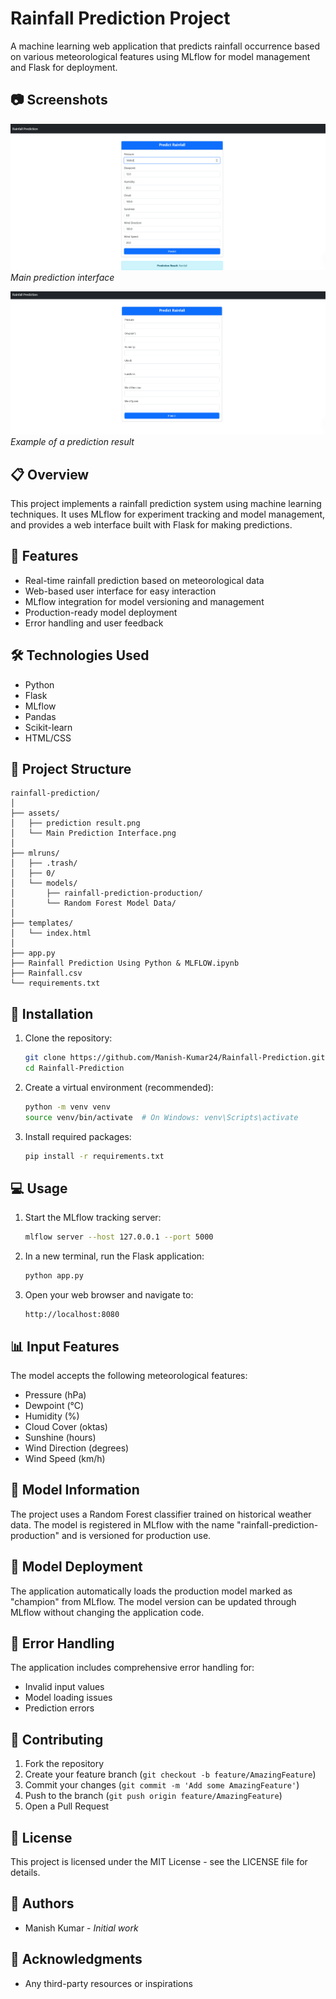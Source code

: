 # Rainfall Prediction Project

A machine learning web application that predicts rainfall occurrence based on various meteorological features using MLflow for model management and Flask for deployment.

## 📷 Screenshots

![Web Interface](https://github.com/Manish-Kumar24/Rainfall-Prediction/blob/main/assets/prediction%20result.png)
*Main prediction interface*

![Prediction Result](https://github.com/Manish-Kumar24/Rainfall-Prediction/blob/main/assets/Main%20Prediction%20Interface.png)
*Example of a prediction result*

## 📋 Overview

This project implements a rainfall prediction system using machine learning techniques. It uses MLflow for experiment tracking and model management, and provides a web interface built with Flask for making predictions.

## 🚀 Features

- Real-time rainfall prediction based on meteorological data
- Web-based user interface for easy interaction
- MLflow integration for model versioning and management
- Production-ready model deployment
- Error handling and user feedback

## 🛠️ Technologies Used

- Python
- Flask
- MLflow
- Pandas
- Scikit-learn
- HTML/CSS

## 📁 Project Structure

```
rainfall-prediction/
│
├── assets/
│   ├── prediction result.png
│   └── Main Prediction Interface.png
│
├── mlruns/
│   ├── .trash/
│   ├── 0/
│   └── models/
│       ├── rainfall-prediction-production/
│       └── Random Forest Model Data/
│
├── templates/
│   └── index.html
│
├── app.py
├── Rainfall Prediction Using Python & MLFLOW.ipynb
├── Rainfall.csv
└── requirements.txt
```

## 🔧 Installation

1. Clone the repository:
   ```bash
   git clone https://github.com/Manish-Kumar24/Rainfall-Prediction.git
   cd Rainfall-Prediction
   ```

2. Create a virtual environment (recommended):
   ```bash
   python -m venv venv
   source venv/bin/activate  # On Windows: venv\Scripts\activate
   ```

3. Install required packages:
   ```bash
   pip install -r requirements.txt
   ```

## 💻 Usage

1. Start the MLflow tracking server:
   ```bash
   mlflow server --host 127.0.0.1 --port 5000
   ```

2. In a new terminal, run the Flask application:
   ```bash
   python app.py
   ```

3. Open your web browser and navigate to:
   ```
   http://localhost:8080
   ```

## 📊 Input Features

The model accepts the following meteorological features:
- Pressure (hPa)
- Dewpoint (°C)
- Humidity (%)
- Cloud Cover (oktas)
- Sunshine (hours)
- Wind Direction (degrees)
- Wind Speed (km/h)

## 🔄 Model Information

The project uses a Random Forest classifier trained on historical weather data. The model is registered in MLflow with the name "rainfall-prediction-production" and is versioned for production use.

## 🚦 Model Deployment

The application automatically loads the production model marked as "champion" from MLflow. The model version can be updated through MLflow without changing the application code.

## 🛟 Error Handling

The application includes comprehensive error handling for:
- Invalid input values
- Model loading issues
- Prediction errors

## 📝 Contributing

1. Fork the repository
2. Create your feature branch (`git checkout -b feature/AmazingFeature`)
3. Commit your changes (`git commit -m 'Add some AmazingFeature'`)
4. Push to the branch (`git push origin feature/AmazingFeature`)
5. Open a Pull Request

## 📄 License

This project is licensed under the MIT License - see the LICENSE file for details.

## 👥 Authors

- Manish Kumar - *Initial work*

## 🙏 Acknowledgments

- Any third-party resources or inspirations
